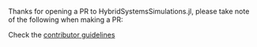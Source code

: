 Thanks for opening a PR to HybridSystemsSimulations.jl, please take note of the following when making a PR:

Check the [contributor guidelines](https://nrel-sienna.github.io/HybridSystemsSimulations.jl/stable/code_base_developer_guide/developer/)
